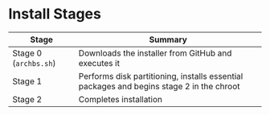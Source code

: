 # Install Stages

| Stage | Summary |
|-------|---------|
| Stage 0 (`archbs.sh`) | Downloads the installer from GitHub and executes it |
| Stage 1 | Performs disk partitioning, installs essential packages and begins stage 2 in the chroot |
| Stage 2 | Completes installation |
